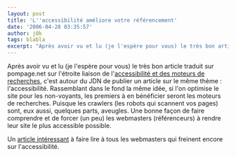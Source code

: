 ```yaml
---
layout: post
title: 'L''accessibilité améliore votre référencement'
date: '2006-04-28 03:35:57'
author: j0k
tags: blabla
excerpt: "Après avoir vu et lu (je l'espère pour vous) le très bon article traduit sur pompage.net sur l'étroite liaison de l'[accessibilité et des moteurs de recherches](http://www.j0k3r.net/news-les-moteurs-de-recherche-aiment-l-accessibilite-1223.html), c'est autour du JDN de publier un article sur le même thème : l'accessibilité.     \nRassemblant dans le fond la      …"
---
```


Après avoir vu et lu (je l'espère pour vous) le très bon article traduit sur pompage.net sur l'étroite liaison de l'[accessibilité et des moteurs de recherches](http://www.j0k3r.net/news-les-moteurs-de-recherche-aiment-l-accessibilite-1223.html), c'est autour du JDN de publier un article sur le même thème : l'accessibilité.
Rassemblant dans le fond la même idée, si l'on optimise le site pour les non-voyants, les premiers à en bénéficier seront les moteurs de recherches. Puisque les crawlers (les robots qui scannent vos pages) sont, eux aussi, quelques parts, aveugles. Une bonne façon de faire comprendre et de forcer (un peu) les webmasters (référenceurs) à rendre leur site le plus accessible possible.

Un [article intéressant](http://solutions.journaldunet.com/0604/060428-referencement-accessibilite-sites-web.shtml) à faire lire à tous les webmasters qui freinent encore sur l'accessibilité.
